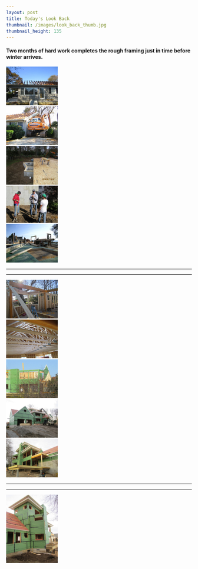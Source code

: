```yaml
---
layout: post
title: Today's Look Back
thumbnail: /images/look_back_thumb.jpg
thumbnail_height: 135
---
```


#### Two months of hard work completes the rough framing just in time before winter arrives.

  <div class="span-4 append-1"><a class="fancybox" rel="group" href="/images/portfolio/look_back/1.jpeg"><img width="140" class="top left item" src="/images/portfolio/look_back/1.jpeg"></a></div>
  <div class="span-4 append-1"><a class="fancybox" rel="group" href="/images/portfolio/look_back/2.jpeg"><img width="140" class="top left item" src="/images/portfolio/look_back/2.jpeg"></a></div>
  <div class="span-4 append-1"><a class="fancybox" rel="group" href="/images/portfolio/look_back/3.jpeg"><img width="140" class="top left item" src="/images/portfolio/look_back/3.jpeg"></a></div>
  <div class="span-4 append-1"><a class="fancybox" rel="group" href="/images/portfolio/look_back/4.jpeg"><img width="140" class="top left item" src="/images/portfolio/look_back/4.jpeg"></a></div>
  <div class="span-4 last"><a class="fancybox" rel="group" href="/images/portfolio/look_back/5.jpeg"><img width="140" class="top left item" src="/images/portfolio/look_back/5.jpeg"></a></div>

<hr class="space" />
<hr class="space" />

  <div class="span-4 append-1"><a class="fancybox" rel="group" href="/images/portfolio/look_back/6.jpeg"><img width="140" class="top left item" src="/images/portfolio/look_back/6.jpeg"></a></div>
  <div class="span-4 append-1"><a class="fancybox" rel="group" href="/images/portfolio/look_back/7.jpeg"><img width="140" class="top left item" src="/images/portfolio/look_back/7.jpeg"></a></div>
  <div class="span-4 append-1"><a class="fancybox" rel="group" href="/images/portfolio/look_back/8.jpeg"><img width="140" class="top left item" src="/images/portfolio/look_back/8.jpeg"></a></div>
  <div class="span-4 append-1"><a class="fancybox" rel="group" href="/images/portfolio/look_back/11.jpeg"><img width="140" class="top left item" src="/images/portfolio/look_back/11.jpeg"></a></div>
  <div class="span-4 last"><a class="fancybox" rel="group" href="/images/portfolio/look_back/10.jpeg"><img width="140" class="top left item" src="/images/portfolio/look_back/10.jpeg"></a></div>


<hr class="space" />
<hr class="space" />

  <div class="span-4 append-1"><a class="fancybox" rel="group" href="/images/portfolio/look_back/9.jpeg"><img width="140" class="top left item" src="/images/portfolio/look_back/9.jpeg"></a></div>
